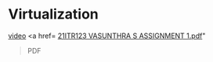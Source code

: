 # Virtualization
<a href="https://github.com/Vasunthra98/Virtualization/assets/139779732/49e810c8-e2ee-4387-836b-166ba892200f ">video</a>
<a href= [21ITR123 VASUNTHRA S ASSIGNMENT 1.pdf](https://github.com/Vasunthra98/Virtualization/files/12158223/21ITR123.VASUNTHRA.S.ASSIGNMENT.1.pdf)"
>PDF</a>

